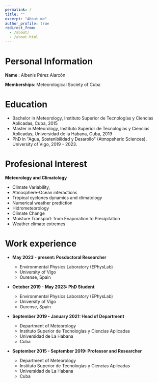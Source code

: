 ```yaml
---
permalink: /
title: ""
excerpt: "About me"
author_profile: true
redirect_from: 
  - /about/
  - /about.html
---
```


# Personal Information

<b> Name </b>: Albenis Pérez Alarcón 

<b>Memberships</b>: Meteorological Society of Cuba



# Education
* Bachelor in Meteorology, Instituto Superior de Tecnologías y Ciencias Aplicadas, Cuba, 2015
* Master in Meteorology, Instituto Superior de Tecnologías y Ciencias Aplicadas, Universidad de la Habana, Cuba, 2019
* PhD in "Agua, Sostenibilidad y Desarollo" (Atmopsheric Sciences), University of Vigo, 2019 - 2023.


# Profesional Interest

<b>Meteorology and Climatology</b>
* Climate Variability,
* Atmosphere-Ocean interactions
* Tropical cyclones dynamics and climatology
* Numerical weather prediction
* Hidrometeorology
* Climate Change
* Moisture Transport: from Evaporation to Precipitation
* Weather climate extremes


# Work experience

* <b>May 2023 - present: Posdoctoral Researcher</b>
  * Environmental Physics Laboratory (EPhysLab)
  * University of Vigo
  * Ourense, Spain

* <b>October 2019 - May 2023: PhD Student</b>
  * Environmental Physics Laboratory (EPhysLab)
  * University of Vigo
  * Ourense, Spain


* <b>September 2019 - January 2021: Head of Department</b>
  * Department of Meteorology
  * Instituto Superior de Tecnologías y Ciencias Aplicadas
  * Universidad de La Habana
  * Cuba

* <b>September 2015 - September 2019: Professor and Researcher </b>
  * Department of Meteorology
  * Instituto Superior de Tecnologías y Ciencias Aplicadas
  * Universidad de La Habana
  * Cuba
  